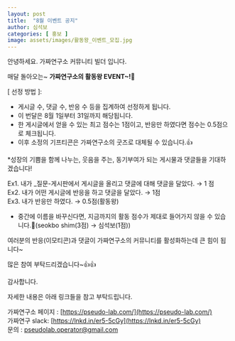 ```yaml
---
layout: post
title:  "8월 이벤트 공지"
author: 심석보
categories: [ 홍보 ]
image: assets/images/활동왕_이벤트_모집.jpg
---
```



안녕하세요. 가짜연구소 커뮤니티 빌더 입니다.


매달 돌아오는~ **가짜연구소의 활동왕 EVENT~!**🎉


[ 선정 방법 ]:

- 게시글 수, 댓글 수, 반응 수 등을 집계하여 선정하게 됩니다.
- 이 번달은 8월 1일부터 31일까지 해당됩니다.
- 한 게시글에서 얻을 수 있는 최고 점수는 1점이고, 반응만 하였다면 점수는 0.5점으로 체크됩니다.
- 이후 소정의 기프티콘은 가짜연구소의 굿즈로 대체될 수 있습니다.👍

*성장의 기쁨을 함께 나누는, 웃음을 주는, 동기부여가 되는 게시물과 댓글들을 기대하겠습니다!


Ex1. 내가 _질문-게시판에서 게시글을 올리고 댓글에 대해 댓글을 달았다. → 1 점
<br>Ex2. 내가 어떤 게시글에 반응을 하고 댓글을 달았다. → 1점
<br>Ex3. 내가 반응만 하였다. → 0.5점(활동왕)


- 중간에 이름을 바꾸신다면, 지금까지의 활동 점수가 제대로 들어가지 않을 수 있습니다.🥲(seokbo shim(3점) → 심석보(1점))


여러분의 반응(이모티콘)과 댓글이 가짜연구소의 커뮤니티를 활성화하는데 큰 힘이 됩니다~


많은 참여 부탁드리겠습니다~👍👍


감사합니다.


자세한 내용은 아래 링크들을 참고 부탁드립니다.

가짜연구소 페이지 : [https://pseudo-lab.com/](https://pseudo-lab.com/)<br>
가짜연구 slack: [https://lnkd.in/er5-5cGy](https://lnkd.in/er5-5cGy)<br>
문의 : pseudolab.operator@gmail.com
